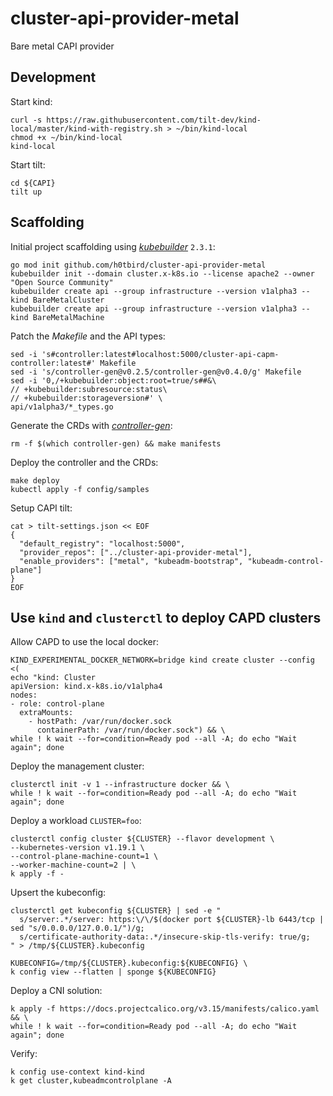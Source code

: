 # cluster-api-provider-metal
Bare metal CAPI provider

## Development

Start kind:
```
curl -s https://raw.githubusercontent.com/tilt-dev/kind-local/master/kind-with-registry.sh > ~/bin/kind-local
chmod +x ~/bin/kind-local
kind-local
```

Start tilt:
```
cd ${CAPI}
tilt up
```

## Scaffolding
Initial project scaffolding using *[kubebuilder](https://github.com/kubernetes-sigs/kubebuilder)* `2.3.1`:
```
go mod init github.com/h0tbird/cluster-api-provider-metal
kubebuilder init --domain cluster.x-k8s.io --license apache2 --owner "Open Source Community"
kubebuilder create api --group infrastructure --version v1alpha3 --kind BareMetalCluster
kubebuilder create api --group infrastructure --version v1alpha3 --kind BareMetalMachine
```

Patch the *Makefile* and the API types:
```
sed -i 's#controller:latest#localhost:5000/cluster-api-capm-controller:latest#' Makefile
sed -i 's/controller-gen@v0.2.5/controller-gen@v0.4.0/g' Makefile
sed -i '0,/+kubebuilder:object:root=true/s##&\
// +kubebuilder:subresource:status\
// +kubebuilder:storageversion#' \
api/v1alpha3/*_types.go
```

Generate the CRDs with *[controller-gen](https://github.com/kubernetes-sigs/controller-tools)*:
```
rm -f $(which controller-gen) && make manifests
```

Deploy the controller and the CRDs:
```
make deploy
kubectl apply -f config/samples
```

Setup CAPI tilt:
```
cat > tilt-settings.json << EOF
{
  "default_registry": "localhost:5000",
  "provider_repos": ["../cluster-api-provider-metal"],
  "enable_providers": ["metal", "kubeadm-bootstrap", "kubeadm-control-plane"]
}
EOF
```

## Use `kind` and `clusterctl` to deploy CAPD clusters

Allow CAPD to use the local docker:
```
KIND_EXPERIMENTAL_DOCKER_NETWORK=bridge kind create cluster --config <(
echo "kind: Cluster
apiVersion: kind.x-k8s.io/v1alpha4
nodes:
- role: control-plane
  extraMounts:
    - hostPath: /var/run/docker.sock
      containerPath: /var/run/docker.sock") && \
while ! k wait --for=condition=Ready pod --all -A; do echo "Wait again"; done
```

Deploy the management cluster:
```
clusterctl init -v 1 --infrastructure docker && \
while ! k wait --for=condition=Ready pod --all -A; do echo "Wait again"; done
```

Deploy a workload `CLUSTER=foo`:
```
clusterctl config cluster ${CLUSTER} --flavor development \
--kubernetes-version v1.19.1 \
--control-plane-machine-count=1 \
--worker-machine-count=2 | \
k apply -f -
```

Upsert the kubeconfig:
```
clusterctl get kubeconfig ${CLUSTER} | sed -e "
  s/server:.*/server: https:\/\/$(docker port ${CLUSTER}-lb 6443/tcp | sed "s/0.0.0.0/127.0.0.1/")/g;
  s/certificate-authority-data:.*/insecure-skip-tls-verify: true/g;
" > /tmp/${CLUSTER}.kubeconfig

KUBECONFIG=/tmp/${CLUSTER}.kubeconfig:${KUBECONFIG} \
k config view --flatten | sponge ${KUBECONFIG}
```

Deploy a CNI solution:
```
k apply -f https://docs.projectcalico.org/v3.15/manifests/calico.yaml && \
while ! k wait --for=condition=Ready pod --all -A; do echo "Wait again"; done
```

Verify:
```
k config use-context kind-kind
k get cluster,kubeadmcontrolplane -A
```
